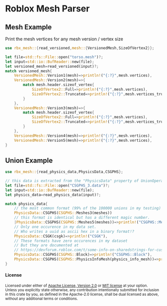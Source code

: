 Roblox Mesh Parser
==================

## Mesh Example

Print the mesh vertices for any mesh version / vertex size

```rust
use rbx_mesh::{read_versioned,mesh::{VersionedMesh,SizeOfVertex2}};

let file=std::fs::File::open("torso.mesh")?;
let input=std::io::BufReader::new(file);
let versioned_mesh=read_versioned(input)?;
match versioned_mesh{
	VersionedMesh::Version1(mesh)=>println!("{:?}",mesh.vertices),
	VersionedMesh::Version2(mesh)=>{
		match mesh.header.sizeof_vertex{
			SizeOfVertex2::Full=>println!("{:?}",mesh.vertices),
			SizeOfVertex2::Truncated=>println!("{:?}",mesh.vertices_truncated),
		}
	},
	VersionedMesh::Version3(mesh)=>{
		match mesh.header.sizeof_vertex{
			SizeOfVertex2::Full=>println!("{:?}",mesh.vertices),
			SizeOfVertex2::Truncated=>println!("{:?}",mesh.vertices_truncated),
		}
	},
	VersionedMesh::Version4(mesh)=>println!("{:?}",mesh.vertices),
	VersionedMesh::Version5(mesh)=>println!("{:?}",mesh.vertices),
}
```

## Union Example
```rust
use rbx_mesh::{read_physics_data,PhysicsData,CSGPHS};

// this data is extracted from the "PhysicsData" property of UnionOperation
let file=std::fs::File::open("CSGPHS_3.data")?;
let input=std::io::BufReader::new(file);
let physics_data=read_physics_data(input)?;

match physics_data{
	// the most common format (99% of the 100000 unions in my testing)
	PhysicsData::CSGPHS(CSGPHS::Meshes3(meshes))
	// this format is identical but has a different magic number.
	|PhysicsData::CSGPHS(CSGPHS::Meshes5(meshes))=>println!("CSGPHS::Meshes"),
	// Only one occurence in my data set.
	// Who writes a uuid as ascii hex in a binary format!?
	PhysicsData::CSGK(csgk)=>println!("CSGK"),
	// These formats have zero occurences in my dataset
	// But they are documented at
	// https://devforum.roblox.com/t/some-info-on-sharedstrings-for-custom-collision-data-meshparts-unions-etc/294588
	PhysicsData::CSGPHS(CSGPHS::Block)=>println!("CSGPHS::Block"),
	PhysicsData::CSGPHS(CSGPHS::PhysicsInfoMesh(physics_info_mesh))=>println!("CSGPHS::PhysicsInfoMesh"),
}
```

#### License

<sup>
Licensed under either of <a href="LICENSE-APACHE">Apache License, Version
2.0</a> or <a href="LICENSE-MIT">MIT license</a> at your option.
</sup>

<br>

<sub>
Unless you explicitly state otherwise, any contribution intentionally submitted
for inclusion in this crate by you, as defined in the Apache-2.0 license, shall
be dual licensed as above, without any additional terms or conditions.
</sub>
